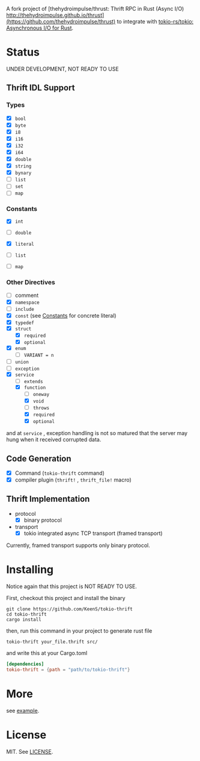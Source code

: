 A fork project of [thehydroimpulse/thrust: Thrift RPC in Rust (Async I/O) http://thehydroimpulse.github.io/thrust](https://github.com/thehydroimpulse/thrust)  to integrate with [tokio-rs/tokio: Asynchronous I/O for Rust](https://github.com/tokio-rs/tokio).

# Status
UNDER DEVELOPMENT, NOT READY TO USE

## Thrift IDL Support
### Types

* [x] `bool`
* [x] `byte`
* [x] `i8`
* [x] `i16`
* [x] `i32`
* [x] `i64`
* [x] `double`
* [x] `string`
* [x] `bynary`
* [ ] `list`
* [ ] `set`
* [ ] `map`

### Constants

* [x] `int`
* [ ] `double`
* [x] `literal`
* [ ] `list`
* [ ] `map`


### Other Directives

* [ ] comment
* [x] `namespace`
* [ ] `include`
* [x] `const` (see [Constants](#Constants) for concrete literal)
* [x] `typedef`
* [x] `struct`
  + [x] `required`
  + [x] `optional`
* [x] `enum`
  + [ ] `VARIANT = n`
* [ ] `union`
* [ ] `exception`
* [x] `service`
  + [ ] `extends`
  + [x] `function`
    - [ ] `oneway`
    - [x] `void`
    - [ ] `throws`
    - [x] `required`
    - [x] `optional`

and at `service` , exception handling is not so matured that the server may hung when it received corrupted data.

## Code Generation

* [x] Command (`tokio-thrift` command)
* [x] compiler plugin (`thrift!` , `thrift_file!` macro)

## Thrift Implementation

* protocol
  + [x] binary protocol
* transport
  + [x] tokio integrated async TCP transport (framed transport)

Currently, framed transport supports only binary protocol.

# Installing
Notice again that this project is NOT READY TO USE.

First, checkout this project and install the binary

```
git clone https://github.com/KeenS/tokio-thrift
cd tokio-thrift
cargo install
```

then, run this command in your project to generate rust file

```
tokio-thrift your_file.thrift src/
```

and write this at your Cargo.toml

```toml
[dependencies]
tokio-thrift = {path = "path/to/tokio-thrift"}
```

# More

see [example](example).

# License
MIT. See [LICENSE](LICENSE).
